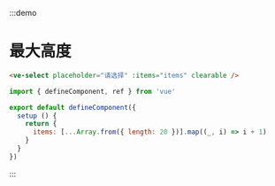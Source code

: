 :::demo

# 最大高度

```html
<ve-select placeholder="请选择" :items="items" clearable />
```

```js
import { defineComponent, ref } from 'vue'

export default defineComponent({
  setup () {
    return {
      items: [...Array.from({ length: 20 })].map((_, i) => i + 1)
    }
  }
})
```

:::
